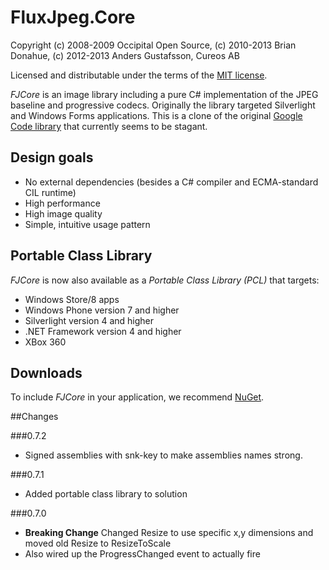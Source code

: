# FluxJpeg.Core

Copyright (c) 2008-2009 Occipital Open Source, (c) 2010-2013 Brian Donahue, (c) 2012-2013 Anders Gustafsson, Cureos AB   

Licensed and distributable under the terms of the [MIT license](http://www.opensource.org/licenses/mit-license.php).

*FJCore* is an image library including a pure C# implementation of the JPEG baseline and progressive codecs. Originally the library targeted Silverlight and Windows Forms applications. This is a clone of the original [Google Code library](https://code.google.com/p/fjcore) that currently seems to be stagant.

## Design goals

* No external dependencies (besides a C# compiler and ECMA-standard CIL runtime)
* High performance
* High image quality
* Simple, intuitive usage pattern

## Portable Class Library

*FJCore* is now also available as a *Portable Class Library (PCL)* that targets:

* Windows Store/8 apps
* Windows Phone version 7 and higher
* Silverlight version 4 and higher
* .NET Framework version 4 and higher
* XBox 360

## Downloads

To include *FJCore* in your application, we recommend [NuGet](https://nuget.org/packages/Flux.Jpeg.Core/).

##Changes

###0.7.2
* Signed assemblies with snk-key to make assemblies names strong.

###0.7.1
* Added portable class library to solution

###0.7.0
* **Breaking Change** Changed Resize to use specific x,y dimensions and moved old Resize to ResizeToScale
* Also wired up the ProgressChanged event to actually fire

